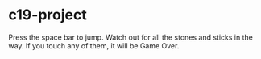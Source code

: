 # c19-project
Press the space bar to jump. Watch out for all the stones and sticks in the way. If you touch any of them, it will be Game Over.
